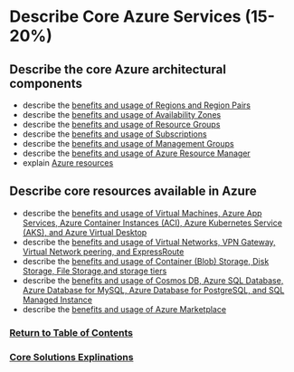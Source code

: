 # Describe Core Azure Services (15-20%)
## Describe the core Azure architectural components
* describe the [benefits and usage of Regions and Region Pairs](https://www.youtube.com/watch?v=jANncCLInm8)
* describe the [benefits and usage of Availability Zones](https://www.youtube.com/watch?v=C-nNw1mGwzE)
* describe the [benefits and usage of Resource Groups](https://www.youtube.com/watch?v=gIhf-S7BCdo)
* describe the [benefits and usage of Subscriptions](https://www.youtube.com/watch?v=KX-txA5oS_Y)
* describe the [benefits and usage of Management Groups](https://www.youtube.com/watch?v=XxeSn_IWz6I)
* describe the [benefits and usage of Azure Resource Manager](https://www.youtube.com/watch?v=gIhf-S7BCdo&t=1s)
* explain [Azure resources](https://www.youtube.com/watch?v=hPxPLp5f-6g)


## Describe core resources available in Azure
* describe the [benefits and usage of Virtual Machines, Azure App Services, Azure
Container Instances (ACI), Azure Kubernetes Service (AKS), and Azure Virtual Desktop](https://www.youtube.com/watch?v=inaXkN2UrFE)
* describe the [benefits and usage of Virtual Networks, VPN Gateway, Virtual Network peering, and ExpressRoute](https://www.youtube.com/watch?v=5NMcM4zJPM4)
* describe the [benefits and usage of Container (Blob) Storage, Disk Storage, File Storage,and storage tiers](https://www.youtube.com/watch?v=_Qlkvd4ZQuo)
* describe the [benefits and usage of Cosmos DB, Azure SQL Database, Azure Database for MySQL, Azure Database for PostgreSQL, and SQL Managed Instance](https://www.youtube.com/watch?v=RqD4nMyBazU)
* describe the [benefits and usage of Azure Marketplace](https://www.youtube.com/watch?v=ersOL_o_lzc)

### [Return to Table of Contents](README.md)
### [Core Solutions Explinations](2-Azure-Services\sec2.md)
